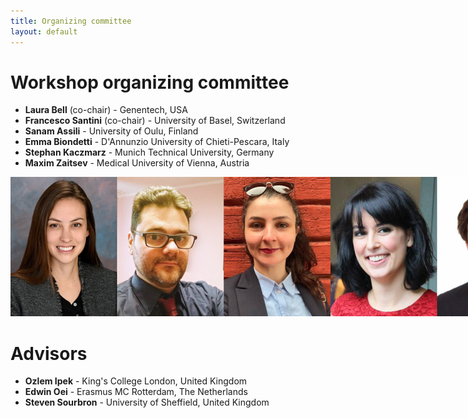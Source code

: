 ```yaml
--- 
title: Organizing committee
layout: default
--- 
```

# Workshop organizing committee
* **Laura Bell** (co-chair) - Genentech, USA
* **Francesco Santini** (co-chair) - University of Basel, Switzerland
* **Sanam Assili** - University of Oulu, Finland
* **Emma Biondetti** - D'Annunzio University of Chieti-Pescara, Italy
* **Stephan Kaczmarz** - Munich Technical University, Germany
* **Maxim Zaitsev** - Medical University of Vienna, Austria

<img src="/images/committee.jpg" style="max-width: max-content; width: 1024px"/>

# Advisors
* **Ozlem Ipek** - King's College London, United Kingdom
* **Edwin Oei** - Erasmus MC Rotterdam, The Netherlands
* **Steven Sourbron** - University of Sheffield, United Kingdom